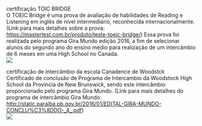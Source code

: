 certificação TOIC BRIDGE  
O TOEIC Bridge é uma prova de avaliação de habilidades de Reading e Listening em inglês de nível intermediário, reconhecida internacionalmente. (Link para mais detalhes sobre a prova: https://mastertest.com.br/produto/teste-toeic-bridge/)
Essa prova foi realizada pelo programa Gira Mundo edição 2016, a fim de selecionar alunos do segundo ano do ensino médio para realização de um intercâmbio de 6 meses em uma High School no Canada.  
<img src="https://github.com/antonio357/backup/blob/master/toic%20bridge%20certificate.jpeg">  


certificação de intercâmbio da escola Canadence de Woodstck  
Certificado de conclusão de Programa de Intercambio da Woodstock High School da Província de New Brunswick, sendo este intercâmbio proporcionado pelo programa Gira Mundo. (Link para mais detalhes do programa de intercâmbio Gira Mundo: http://static.paraiba.pb.gov.br/2016/01/EDITAL-GIRA-MUNDO-CONCLU%C3%8DDO-_4_.pdf)  
<img src="https://github.com/antonio357/backup/blob/master/new%20brunswick%20exchange%20program%20certificate.jpeg">
